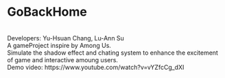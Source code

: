 # GoBackHome
<br/>
Developers: Yu-Hsuan Chang, Lu-Ann Su
<br/>
A gameProject inspire by Among Us.
<br/>
Simulate the shadow effect and chating system to enhance the excitement of game and interactive amoung users.
<br/>
Demo video: https://www.youtube.com/watch?v=vYZfcCg_dXI
